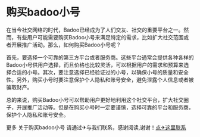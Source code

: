 # 购买badoo小号

在当今社交网络的时代，Badoo已经成为了人们交友、社交的重要平台之一。然而，有些用户可能需要购买Badoo小号来满足特定的需求，比如扩大社交范围或者开展推广活动。那么，如何购买Badoo小号呢？

首先，要选择一个可靠的第三方平台或者服务商。这些平台通常会提供各种各样的Badoo小号供用户选择，而且价格也比较灵活，可以根据用户的需求和预算来选择合适的小号。其次，要注意选择已经验证过的小号，以确保小号的质量和安全性。另外，购买小号时要注意保护个人隐私和账号安全，避免泄露个人信息或者被骗取财产。

总的来说，购买Badoo小号可以帮助用户更好地利用这个社交平台，扩大社交圈子，开展推广活动等。但是在购买小号时一定要谨慎，选择可靠的平台和服务商，保护个人隐私和账号安全。

更多 关于购买badoo小号 请通过✈与我们联系，感谢阅读,谢谢！[点✈这里联系](https://w.k02.cc)